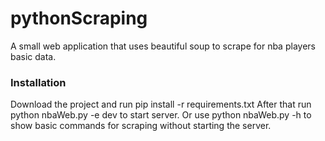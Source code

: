 # pythonScraping

A small web application that uses beautiful soup to scrape for nba players basic data.

### Installation

Download the project and run pip install -r requirements.txt
After that run python nbaWeb.py -e dev to start server.
Or use python nbaWeb.py -h to show basic commands for scraping without starting the server.
